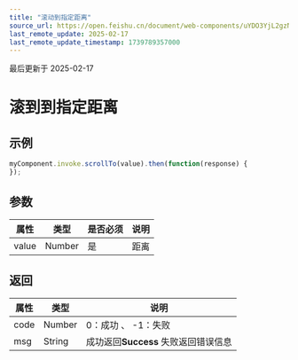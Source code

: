```yaml
---
title: "滚动到指定距离"
source_url: https://open.feishu.cn/document/web-components/uYDO3YjL2gzN24iN3cjN/old-docs-component/old-invoke-api/old-scroll-to
last_remote_update: 2025-02-17
last_remote_update_timestamp: 1739789357000
---
```

最后更新于 2025-02-17

# 滚到到指定距离

## 示例
```js
myComponent.invoke.scrollTo(value).then(function(response) {
});
```

## 参数
|属性|	类型|	是否必须	|说明|
| ---|----- | -------|------ | 
|value|	Number	|是|	距离

## 返回
|属性|	类型|	说明|
| ---|----- | ------- | 
|code|	Number |	0：成功 、 -1：失败 |
|msg|	String |	成功返回**Success** 失败返回错误信息 |
